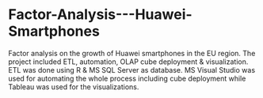 # Factor-Analysis---Huawei-Smartphones
Factor analysis on the growth of Huawei smartphones in the EU region. The project included ETL, automation, OLAP cube deployment & visualization. 
ETL was done using R & MS SQL Server as database. MS Visual Studio was used for automating the whole process including cube deployment while 
Tableau was used for the visualizations.
